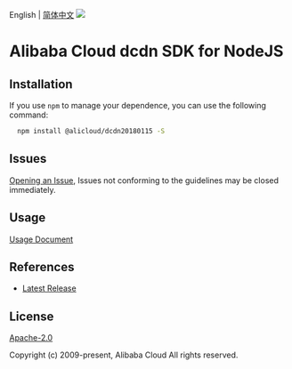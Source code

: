 English | [简体中文](README-CN.md)
![](https://aliyunsdk-pages.alicdn.com/icons/AlibabaCloud.svg)

# Alibaba Cloud dcdn SDK for NodeJS

## Installation
If you use `npm` to manage your dependence, you can use the following command:

```sh
  npm install @alicloud/dcdn20180115 -S
```

## Issues
[Opening an Issue](https://github.com/aliyun/alibabacloud-typescript-sdk/issues/new), Issues not conforming to the guidelines may be closed immediately.

## Usage
[Usage Document](https://github.com/aliyun/alibabacloud-typescript-sdk/blob/master/docs/Usage-EN.md#quick-examples)

## References
* [Latest Release](https://github.com/aliyun/alibabacloud-typescript-sdk/)

## License
[Apache-2.0](http://www.apache.org/licenses/LICENSE-2.0)

Copyright (c) 2009-present, Alibaba Cloud All rights reserved.
